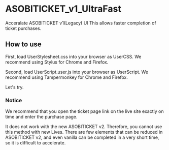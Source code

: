 # ASOBITICKET_v1_UltraFast
Acceralate ASOBITICKET v1(Legacy) UI
This allows faster completion of ticket purchases.

## How to use
First, load UserStylesheet.css into your browser as UserCSS. We recommend using Stylus for Chrome and Firefox.

Second, load UserScript.user.js into your browser as UserScript. We recommend using Tampermonkey for Chrome and Firefox.

Let's try.
### Notice
We recommend that you open the ticket page link on the live site exactly on time and enter the purchase page.

It does not work with the new ASOBITICKET v2. Therefore, you cannot use this method with new Lives.
There are few elements that can be reduced in ASOBITICKET v2, and even vanilla can be completed in a very short time, so it is difficult to accelerate.
